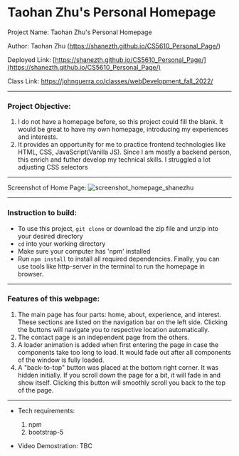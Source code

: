 # Taohan Zhu's Personal Homepage

Project Name: Taohan Zhu's Personal Homepage

Author: Taohan Zhu (https://shanezth.github.io/CS5610_Personal_Page/)

Deployed Link: [https://shanezth.github.io/CS5610_Personal_Page/](https://shanezth.github.io/CS5610_Personal_Page/)

Class Link: https://johnguerra.co/classes/webDevelopment_fall_2022/

---

### Project Objective:
1. I do not have a homepage before, so this project could fill the blank. It would be great to have my own homepage, introducing my experiences and interests. 
2. It provides an opportunity for me to practice frontend technologies like HTML, CSS, JavaScript(Vanilla JS). Since I am mostly a backend person, this enrich and futher develop my technical skills.  I struggled a lot adjusting CSS selectors 
 
---

Screenshot of Home Page: ![screenshot_homepage_shanezhu](https://raw.githubusercontent.com/ShaneZTH/CS5610_Personal_Page/master/assets/img/screentshot/screenshoot_homepage.png?token=GHSAT0AAAAAABLJVOXYJTXJ3JK3Z3QTJBSYYZSFEXQ)

---

### Instruction to build:
- To use this project, `git clone` or download the zip file and unzip into your desired directory
- `cd` into your working directory
- Make sure your computer has 'npm' installed
- Run `npm install` to install all required dependencies. Finally, you can use tools like http-server in the terminal to run the homepage in browser.

---

### Features of this webpage:
1. The main page has four parts: home, about, experience, and interest. These sections are listed on the navigation bar on the left side. Clicking the buttons will navigate you to respective location automatically.
2. The contact page is an independent page from the others.
3. A loader animation is added when first entering the page in case the components take too long to load. It would fade out after all components of the window is fully loaded.
4. A "back-to-top" button was placed at the bottom right corner. It was hidden initially. If you scroll down the page for a bit, it will fade in and show itself. Clicking this button will smoothly scroll you back to the top of the page.

---

- Tech requirements:
	1. npm
	2. bootstrap-5

- Video Demostration: TBC